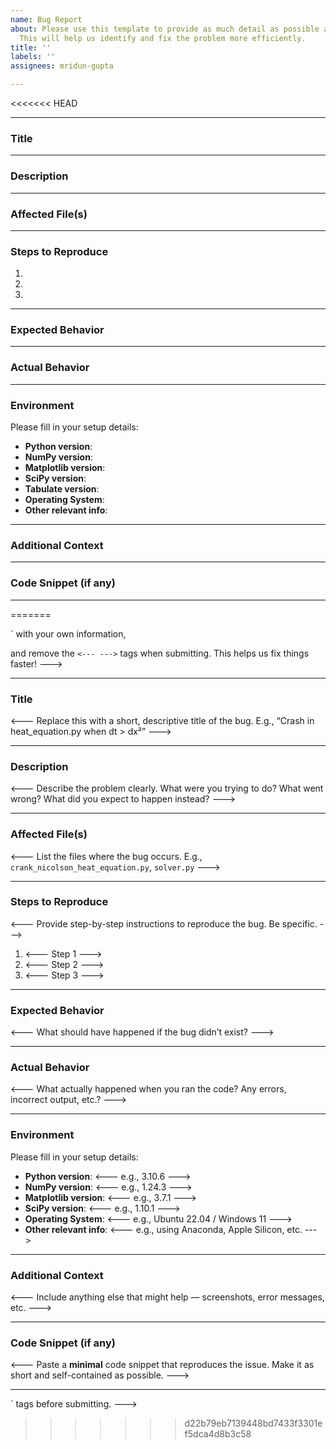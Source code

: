 ```yaml
---
name: Bug Report
about: Please use this template to provide as much detail as possible about the issue.
  This will help us identify and fix the problem more efficiently.
title: ''
labels: ''
assignees: mridun-gupta

---
```


<<<<<<< HEAD
<!--- Replace all sections marked with comment tags with your own information,
and remove the comment tags when submitting. This helps us fix things faster! --->

---

### Title
<!--- Replace this with a short, descriptive title of the bug. e.g., “Crash in heat_equation.py when dt > dx²” --->

---

### Description
<!--- Describe the problem clearly. What were you trying to do? What went wrong? What did you expect to happen instead? --->

---

### Affected File(s)
<!--- List the files where the bug occurs. E.g., `crank_nicolson_heat_equation.py`, `solver.py` --->

---

### Steps to Reproduce
<!--- Provide step-by-step instructions to reproduce the bug. Be specific. --->
1. <!--- Step 1 --->
2. <!--- Step 2 --->
3. <!--- Step 3 --->

---

### Expected Behavior
<!--- What should have happened if the bug didn’t exist? --->

---

### Actual Behavior
<!--- What actually happened when you ran the code? Any errors, incorrect output, etc.? --->

---

### Environment
Please fill in your setup details:

- **Python version**: <!--- e.g., 3.10.6 --->
- **NumPy version**: <!--- e.g., 1.24.3 --->
- **Matplotlib version**: <!--- e.g., 3.7.1 --->
- **SciPy version**: <!--- e.g., 1.10.1 --->
- **Tabulate version**: <!--- e.g., 0.9.0 --->
- **Operating System**: <!--- e.g., Ubuntu 22.04 / Windows 11 --->
- **Other relevant info**: <!--- e.g., using Anaconda, Apple Silicon, etc. --->

---

### Additional Context
<!--- Include anything else that might help — screenshots, error messages, etc. --->

---

### Code Snippet (if any)
<!--- Paste a minimal code snippet that reproduces the issue. Make it as short and self-contained as possible. --->

---

<!--- 🚀 Thanks for helping us squash bugs and improve the project! Please remember to remove all comment tags before submitting. --->
=======
<!--- Replace all sections marked with `<--- --->` with your own information, 
and remove the `<--- --->` tags when submitting. This helps us fix things faster! --->

---

### Title  
<--- Replace this with a short, descriptive title of the bug. E.g., “Crash in heat_equation.py when dt > dx²” --->

---

### Description  
<--- Describe the problem clearly. What were you trying to do? What went wrong? What did you expect to happen instead? --->

---

### Affected File(s)  
<--- List the files where the bug occurs. E.g., `crank_nicolson_heat_equation.py`, `solver.py` --->

---

### Steps to Reproduce  
<--- Provide step-by-step instructions to reproduce the bug. Be specific. --->  
1. <--- Step 1 --->
2. <--- Step 2 --->
3. <--- Step 3 --->

---

### Expected Behavior  
<--- What should have happened if the bug didn’t exist? --->

---

### Actual Behavior  
<--- What actually happened when you ran the code? Any errors, incorrect output, etc.? --->

---

### Environment  
Please fill in your setup details:

- **Python version**: <--- e.g., 3.10.6 --->
- **NumPy version**: <--- e.g., 1.24.3 --->
- **Matplotlib version**: <--- e.g., 3.7.1 --->
- **SciPy version**: <--- e.g., 1.10.1 --->
- **Operating System**: <--- e.g., Ubuntu 22.04 / Windows 11 --->
- **Other relevant info**: <--- e.g., using Anaconda, Apple Silicon, etc. --->

---

### Additional Context  
<--- Include anything else that might help — screenshots, error messages, etc. --->

---

### Code Snippet (if any)  
<--- Paste a **minimal** code snippet that reproduces the issue. Make it as short and self-contained as possible. --->

---

<!--- 🚀 Thanks for helping us squash bugs and improve the project! Please remember to remove all `<--- --->` tags before submitting. --->
>>>>>>> d22b79eb7139448bd7433f3301ef5dca4d8b3c58
